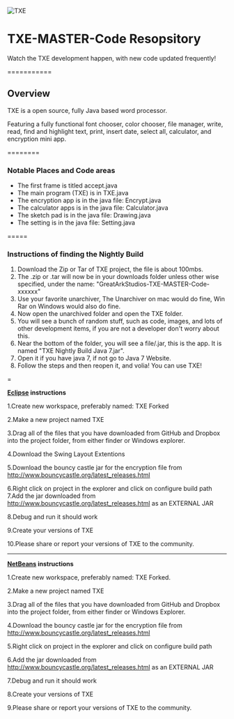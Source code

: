 ![TXE](http://greatarkstudios.weebly.com/uploads/1/3/0/5/13052964/6677706.png?481 "TXE")

TXE-MASTER-Code Resopsitory 
===============

Watch the TXE development happen, with new code updated frequently!

===========
<h2>Overview</h2>
<p>TXE is a open source, fully Java based word processor.</p>
<p>Featuring a fully functional font chooser, color chooser, file manager, write, read, find and highlight text, print, insert date, select all, calculator, and encryption mini app.</p>
========
<h3>Notable Places and Code areas</h3>
<ul>
<li>The first frame is titled accept.java</li>
<li>The main program (TXE) is in TXE.java</li>
<li>The encryption app is in the java file: Encrypt.java</li>
<li>The calculator apps is in the java file: Calculator.java</li>
<li>The sketch pad is in the java file: Drawing.java </li>
<li>The setting is in the java file: Setting.java </li>
</ul>


=====
<h3>Instructions of finding the Nightly Build</h3>
<ol>
<li>Download the Zip or Tar of TXE project, the file is about 100mbs.</li>
<li>The .zip or .tar will now be in your downloads folder unless other wise specified, under the name: "GreatArkStudios-TXE-MASTER-Code-xxxxxx"</li>
<li>Use your favorite unarchiver, The Unarchiver on mac would do fine, Win Rar on Windows would also do fine.</li>
<li>Now open the unarchived folder and open the TXE folder.</li>
<li>You will see a bunch of random stuff, such as code, images, and lots of other development items, if you are not a developer don't worry about this.</li>
<li>Near the bottom of the folder, you will see a file/.jar, this is the app. It is named "TXE Nightly Build Java 7.jar".</li> 
<li>Open it if you have java 7, if not go to Java 7 Website.</li>
<li>Follow the steps and then reopen it, and volia! You can use TXE!
</ol>
=


<b><a href= "http://eclipse.org">Eclipse</a> instructions</b>


1.Create new workspace, preferably named: TXE Forked


2.Make a new project named TXE 


3.Drag all of the files that you have downloaded from GitHub and Dropbox 
into the project folder, from either finder or Windows explorer.


4.Download the Swing Layout Extentions 


5.Download the bouncy castle jar for the encryption file from http://www.bouncycastle.org/latest_releases.html 


6.Right click on project in the explorer and click on configure build path
7.Add the jar downloaded from http://www.bouncycastle.org/latest_releases.html as an EXTERNAL JAR


8.Debug and run it should work


9.Create your versions of TXE 


<p>10.Please share or report your versions of TXE to the community.<p>


<hr></hr>


<b><a href="https://netbeans.org">NetBeans</a> instructions</b>


1.Create new workspace, preferably named: TXE Forked.


2.Make a new project named TXE


3.Drag all of the files that you have downloaded from GitHub and Dropbox 
into the project folder, from either finder or Windows Explorer.


4.Download the bouncy castle jar for the encryption file from http://www.bouncycastle.org/latest_releases.html 


5.Right click on project in the explorer and click on configure build path


6.Add the jar downloaded from http://www.bouncycastle.org/latest_releases.html as an EXTERNAL JAR


7.Debug and run it should work


8.Create your versions of TXE 


<p>9.Please share or report your versions of TXE to the community.</p>
